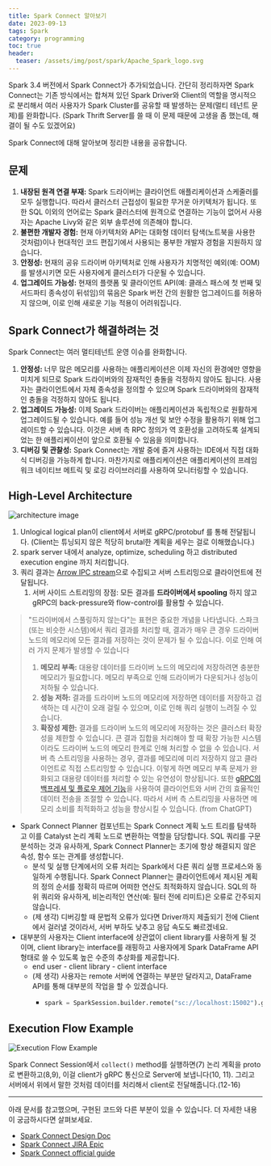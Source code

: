 ```yaml
---
title: Spark Connect 알아보기
date: 2023-09-13
tags: Spark
category: programming
toc: true
header:
  teaser: /assets/img/post/spark/Apache_Spark_logo.svg
---
```


Spark 3.4 버전에서 Spark Connect가 추가되었습니다. 
간단히 정리하자면 Spark Connect는 기존 방식에서는 합쳐져 있던 Spark Driver와 Client의 역할을 명시적으로 분리해서 
여러 사용자가 Spark Cluster를 공유할 때 발생하는 문제(멀티 테넌트 문제)를 완화합니다. (Spark Thrift Server를 쓸 때 이 문제 때문에 고생을 좀 했는데, 해결이 될 수도 있겠어요)

Spark Connect에 대해 알아보며 정리한 내용을 공유합니다.

## 문제

1. **내장된 원격 연결 부재:** Spark 드라이버는 클라이언트 애플리케이션과 스케줄러를 모두 실행합니다. 따라서 클러스터 근접성이 필요한 무거운 아키텍처가 됩니다. 또한 SQL 이외의 언어로는 Spark 클러스터에 원격으로 연결하는 기능이 없어서 사용자는 Apache Livy와 같은 외부 솔루션에 의존해야 합니다.
2. **불편한 개발자 경험:** 현재 아키텍처와 API는 대화형 데이터 탐색(노트북을 사용한 것처럼)이나 현대적인 코드 편집기에서 사용되는 풍부한 개발자 경험을 지원하지 않습니다.
3. **안정성:** 현재의 공유 드라이버 아키텍처로 인해 사용자가 치명적인 예외(예: OOM)를 발생시키면 모든 사용자에게 클러스터가 다운될 수 있습니다.
4. **업그레이드 가능성:** 현재의 플랫폼 및 클라이언트 API(예: 클래스 패스에 첫 번째 및 서드파티 종속성이 뒤섞임)의 묶음은 Spark 버전 간의 원활한 업그레이드를 허용하지 않으며, 이로 인해 새로운 기능 적용이 어려워집니다.



## Spark Connect가 해결하려는 것

Spark Connect는 여러 멀티테넌트 운영 이슈를 완화합니다.

1. **안정성:** 너무 많은 메모리를 사용하는 애플리케이션은 이제 자신의 환경에만 영향을 미치게 되므로 Spark 드라이버와의 잠재적인 충돌을 걱정하지 않아도 됩니다. 사용자는 클라이언트에서 자체 종속성을 정의할 수 있으며 Spark 드라이버와의 잠재적인 충돌을 걱정하지 않아도 됩니다. 
2. **업그레이드 가능성:** 이제 Spark 드라이버는 애플리케이션과 독립적으로 원활하게 업그레이드될 수 있습니다. 예를 들어 성능 개선 및 보안 수정을 활용하기 위해 업그레이드할 수 있습니다. 이것은 서버 측 RPC 정의가 역 호환성을 고려하도록 설계되었는 한 애플리케이션이 앞으로 호환될 수 있음을 의미합니다.
3. **디버깅 및 관찰성:** Spark Connect는 개발 중에 즐겨 사용하는 IDE에서 직접 대화식 디버깅을 가능하게 합니다. 마찬가지로 애플리케이션은 애플리케이션의 프레임워크 네이티브 메트릭 및 로깅 라이브러리를 사용하여 모니터링할 수 있습니다.

## High-Level Architecture 

![architecture image](https://spark.apache.org/docs/latest/img/spark-connect-communication.png)

1. Unlogical logical plan이 client에서 서버로 gRPC/protobuf 를 통해 전달됩니다. (Client는 튜닝되지 않은 적당히 brutal한 계획을 세우는 걸로 이해했습니다.)
2. spark server 내에서 analyze, optimize, scheduling 하고 distributed execution engine 까지 처리합니다.
3. 쿼리 결과는 [Arrow IPC stream](https://arrow.apache.org/docs/format/Columnar.html#ipc-streaming-format)으로 수집되고 서버 스트리밍으로 클라이언트에 전달됩니다. 
	1. 서버 사이드 스트리밍의 장점: 모든 결과를 **드라이버에서 spooling** 하지 않고 gRPC의 back-pressure와 flow-control를 활용할 수 있습니다.

> "드라이버에서 스풀링하지 않는다"는 표현은 중요한 개념을 나타냅니다. 스파크(또는 비슷한 시스템)에서 쿼리 결과를 처리할 때, 결과가 매우 큰 경우 드라이버 노드의 메모리에 모든 결과를 저장하는 것이 문제가 될 수 있습니다. 이로 인해 여러 가지 문제가 발생할 수 있습니다
> 1. **메모리 부족:** 대용량 데이터를 드라이버 노드의 메모리에 저장하려면 충분한 메모리가 필요합니다. 메모리 부족으로 인해 드라이버가 다운되거나 성능이 저하될 수 있습니다.
> 2. **성능 저하:** 결과를 드라이버 노드의 메모리에 저장하면 데이터를 저장하고 검색하는 데 시간이 오래 걸릴 수 있으며, 이로 인해 쿼리 실행이 느려질 수 있습니다.
> 3. **확장성 제한:** 결과를 드라이버 노드의 메모리에 저장하는 것은 클러스터 확장성을 제한할 수 있습니다. 큰 결과 집합을 처리해야 할 때 확장 가능한 시스템이라도 드라이버 노드의 메모리 한계로 인해 처리할 수 없을 수 있습니다.
> 서버 측 스트리밍을 사용하는 경우, 결과를 메모리에 미리 저장하지 않고 클라이언트로 직접 스트리밍할 수 있습니다. 이렇게 하면 메모리 부족 문제가 완화되고 대용량 데이터를 처리할 수 있는 유연성이 향상됩니다. 또한 [gRPC의 백프레셔 및 플로우 제어 기능](https://datatracker.ietf.org/doc/html/rfc9113#FlowControl)을 사용하여 클라이언트와 서버 간의 효율적인 데이터 전송을 조절할 수 있습니다. 따라서 서버 측 스트리밍을 사용하면 메모리 소비를 최적화하고 성능을 향상시킬 수 있습니다. 
> (from ChatGPT)


* Spark Connect Planner 컴포넌트는 Spark Connect 계획 노드 트리를 탐색하고 이를 Catalyst 논리 계획 노드로 변환하는 역할을 담당합니다. SQL 쿼리를 구문 분석하는 것과 유사하게, Spark Connect Planner는 초기에 항상 해결되지 않은 속성, 함수 또는 관계를 생성합니다.
  * 분석 및 실행 단계에서의 오류 처리는 Spark에서 다른 쿼리 실행 프로세스와 동일하게 수행됩니다. Spark Connect Planner는 클라이언트에서 제시된 계획의 정의 순서를 정확히 따르며 어떠한 연산도 최적화하지 않습니다. SQL의 하위 쿼리와 유사하게, 비논리적인 연산(예: 필터 전에 리미트)은 오류로 간주되지 않습니다.
  * (제 생각) 디버깅할 때 문법적 오류가 있다면 Driver까지 제출되기 전에 Client에서 걸러낼 것이라서, 서버 부하도 낮추고 응답 속도도 빠르겠네요.
* 대부분의 사용자는 Client interface에 상관없이 client library를 사용하게 될 것이며, client library는 interface를 래핑하고 사용자에게 Spark DataFrame API 형태로 쓸 수 있도록 높은 수준의 추상화를 제공합니다.
  * end user - client library - client interface 
  * (제 생각) 사용자는 remote 서버에 연결하는 부분만 달라지고, DataFrame API를 통해 대부분의 작업을 할 수 있겠습니다.
    * ```python
      spark = SparkSession.builder.remote("sc://localhost:15002").getOrCreate() # 이런 식으로 remote 연결
      ```

## Execution Flow Example
![Execution Flow Example](https://lh3.googleusercontent.com/x-q3naWgXe4YIZQXSm5FO43JbfWSYCQ8xlla4ycIblSrtegHSo1c51fM-k76Jbe0uYJUojCFNy7dXpQYtUc9-Kk6fhh6Wlmgb1KYpH9LYZT_vjWUhge5SjBYGTzo1a_DrBnXVCZ_oHEfb55pWVuyGw)

Spark Connect Session에서 `collect()` method를 실행하면(7) 논리 계획을 proto로 변환하고(8,9), 
이걸 client가 gRPC 통신으로 Server에 보냅니다(10, 11). 그리고 서버에서 위에서 말한 것처럼 데이터를 처리해서 client로 전달해줍니다.(12-16)        

---

아래 문서를 참고했으며, 구현된 코드와 다른 부분이 있을 수 있습니다.
더 자세한 내용이 궁금하시다면 살펴보세요. 

* [Spark Connect Design Doc](https://docs.google.com/document/d/17X6-P5H2522SnE-gF1BVwyildp_PDX8oXD-4l9vqQmA/edit#heading=h.dagzbxzftv1i)
* [Spark Connect JIRA Epic](https://issues.apache.org/jira/browse/SPARK-39375)
* [Spark Connect official guide](https://spark.apache.org/docs/latest/spark-connect-overview.html)
